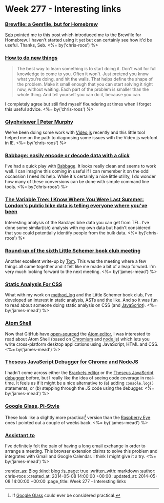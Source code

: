 Week 277 - Interesting links
============================

### [Brewfile: a Gemfile, but for Homebrew](http://robots.thoughtbot.com/brewfile-a-gemfile-but-for-homebrew)

[Seb](https://twitter.com/sebjacobs) pointed me to this post which introduced me to the Brewfile for Homebrew. I haven't started using it yet but can certainly see how it'd be useful. Thanks, Seb. <%= by('chris-roos') %>


### [How to do new things](http://scripting.com/2014/04/07/howIDoNewThings.html)

> The best way to learn something is to start doing it. Don't wait for full knowledge to come to you. Often it won't. Just pretend you know what you're doing, and hit the walls. That helps define the shape of the problem. Make it small enough that you can start solving it right now, without waiting. Each part of the problem is smaller than the whole thing. And tell yourself you can do it, because you can.

I completely agree but still find myself floundering at times when I forget this useful advice. <%= by('chris-roos') %>


### [Glyphviewer | Peter Murphy](http://www.pkmurphy.com.au/glyphviewer/)

We've been doing some work with [Video.js](http://www.videojs.com/) recently and this little tool helped me on the path to diagnosing some issues with the Video.js webfont in IE. <%= by('chris-roos') %>


### [Babbage: easily encode or decode data with a click](http://google-opensource.blogspot.co.uk/2014/04/babbage-easily-encode-or-decode-data.html)

I've had a quick play with [Babbage](https://babbage.tomscript.com/). It looks really clean and seems to work well. I can imagine this coming in useful if I can remember it on the odd occassion I need its help. While it's certainly a nice little utility, I do wonder how many of these conversions can be done with simple command line tools. <%= by('chris-roos') %>


### [The Variable Tree: I Know Where You Were Last Summer: London's public bike data is telling everyone where you've been](http://vartree.blogspot.co.uk/2014/04/i-know-where-you-were-last-summer.html)

Interesting analysis of the Barclays bike data you can get from TFL. I've done some similar(ish) analysis with my own data but hadn't considered that you could potentially identify people from the bulk data. <%= by('chris-roos') %>


### [Round-up of the sixth Little Schemer book club meeting](https://groups.google.com/d/msg/computationbook/s7IF6FS8vqo/cIMdg85IdKwJ)

Another excellent write-up by [Tom](https://twitter.com/tomstuart). This was the meeting where a few things all came together and it felt like me made a bit of a leap forward. I'm very much looking forward to the next meeting. <%= by('james-mead') %>


### [Static Analysis For CSS](http://flippinawesome.org/2014/01/27/static-analysis-for-css/)

What with my work on [method_log](https://github.com/freerange/method_log) and the Little Schemer book club, I've developed an interest in static analysis, ASTs and the like. And so it was fun to read about someone doing static analysis on CSS (and [JavaScript](http://tobyho.com/2013/12/20/falafel-source-rewriting-magicial-assert/)). <%= by('james-mead') %>


### [Atom Shell](https://github.com/atom/atom-shell)

Now that GitHub have [open-sourced](https://github.com/blog/1831-atom-free-and-open-source-for-everyone) the [Atom editor](https://atom.io/), I was interested to read about Atom Shell (based on [Chromium](http://www.chromium.org/) and [node.js](http://nodejs.org/)) which lets you write cross-platform desktop applications using JavaScript, HTML and CSS. <%= by('james-mead') %>


### [Theseus JavaScript Debugger for Chrome and NodeJS](http://blog.brackets.io/2013/08/28/theseus-javascript-debugger-for-chrome-and-nodejs/)

I hadn't come across either the [Brackets editor](http://brackets.io/) or the [Theseus JavaScript debugger](https://github.com/adobe-research/theseus) before, but I really like the idea of seeing code coverage in real-time. It feels as if it might be a nice alternative to (a) adding `console.log()` statements; or (b) stepping through the JS code using the debugger. <%= by('james-mead') %>


### [Google Glass, Pi-Style](http://www.raspberrypi.org/google-glass-pi-style/)

These look like a slightly more practical[^1] version than the [Raspberry Eye](/week-275-links#raspberry-eyehttphackadayioproject865-raspberry-eye) ones I pointed out a couple of weeks back. <%= by('james-mead') %>


### [Assistant.to](http://assistant.to)

I've definitely felt the pain of having a long email exchange in order to arrange a meeting. This browser extension claims to solve this problem and integrates with Gmail and Google Calendar. I think I might give it a try. <%= by('james-mead') %>


[^1]: If [Google Glass](http://www.google.co.uk/glass/) could ever be considered practical.

:render_as: Blog
:kind: blog
:is_page: true
:written_with: markdown
:author: chris-roos
:created_at: 2014-05-08 14:00:00 +00:00
:updated_at: 2014-05-08 14:00:00 +00:00
:page_title: Week 277 - Interesting links
